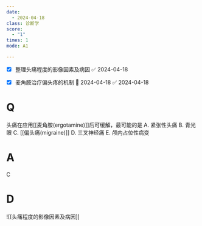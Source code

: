 ```yaml
---
date:
  - 2024-04-18
class: 诊断学
score:
  - "1"
times: 1
mode: A1

--- 
```

- [x] 整理头痛程度的影像因素及病因 ✅ 2024-04-18
- [x] 麦角胺治疗偏头疼的机制 📅 2024-04-18 ✅ 2024-04-18


# Q
头痛在应用[[麦角胺(ergotamine)]]后可缓解，最可能的是
A. 紧张性头痛 
B. 青光眼 
C. [[偏头痛(migraine)]]
D. 三叉神经痛 
E. 颅内占位性病变

# A

C



# D
![[头痛程度的影像因素及病因]]